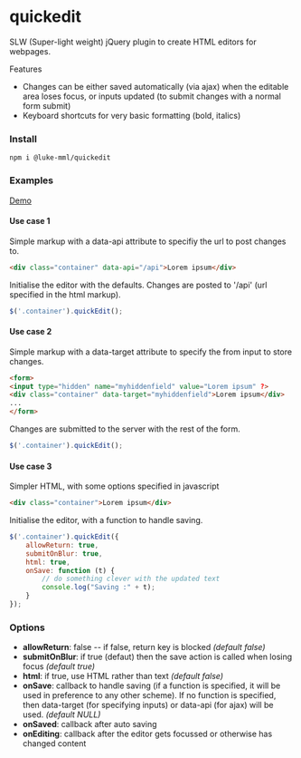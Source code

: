 # quickedit
SLW (Super-light weight) jQuery plugin to create HTML editors for webpages. 

Features

- Changes can be either saved automatically (via ajax) when the editable area loses focus, or inputs updated (to submit changes with a normal form submit)
- Keyboard shortcuts for very basic formatting (bold, italics)

### Install

```npm i @luke-mml/quickedit```

### Examples

<a href="https://meccamedialight.com.au/demo/quickedit/demo.html">Demo </a>

#### Use case 1

Simple markup with a data-api attribute to specifiy the  url to post changes to.

```html
<div class="container" data-api="/api">Lorem ipsum</div>
```

Initialise the editor with the defaults. Changes are posted to '/api' (url specified in the html markup). 

```javascript
$('.container').quickEdit();
```

#### Use case 2

Simple markup with a data-target attribute to specify the from input to store changes. 

```html
<form>
<input type="hidden" name="myhiddenfield" value="Lorem ipsum" ?>
<div class="container" data-target="myhiddenfield">Lorem ipsum</div>
...
</form>
```

Changes are submitted to the server with the rest of the form. 

```javascript
$('.container').quickEdit();
```

#### Use case 3

Simpler HTML, with some options specified in javascript

```html
<div class="container">Lorem ipsum</div>
```

Initialise the editor, with a function to handle saving.

```javascript
$('.container').quickEdit({
	allowReturn: true,
	submitOnBlur: true,
	html: true,
	onSave: function (t) {
		// do something clever with the updated text
		console.log("Saving :" + t);
	}
});
```

### Options

- **allowReturn**: false -- if false, return key is blocked  *(default false)*
- **submitOnBlur**: if true (defaut) then the save action is called when losing focus  *(default true)*
- **html**:  if true, use HTML rather than text *(default false)*
- **onSave**: callback to handle saving (if a function is specified, it will be used in preference to any other scheme). If no function is specified, then data-target (for specifying inputs) or data-api (for ajax) will be used. *(default NULL)*
- **onSaved**: callback after auto saving
- **onEditing**: callback after the editor gets focussed or otherwise has changed content
